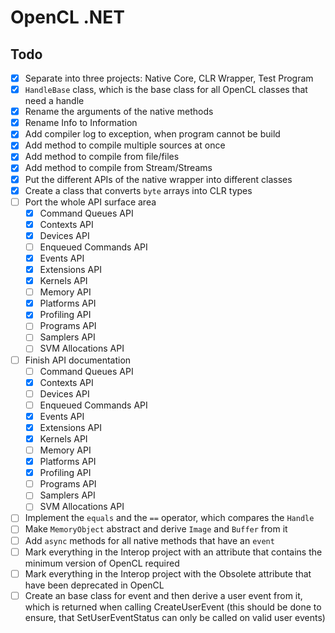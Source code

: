 
# OpenCL .NET

## Todo

- [x] Separate into three projects: Native Core, CLR Wrapper, Test Program
- [x] `HandleBase` class, which is the base class for all OpenCL classes that need a handle
- [x] Rename the arguments of the native methods
- [x] Rename Info to Information
- [x] Add compiler log to exception, when program cannot be build
- [x] Add method to compile multiple sources at once
- [x] Add method to compile from file/files
- [x] Add method to compile from Stream/Streams
- [x] Put the different APIs of the native wrapper into different classes
- [x] Create a class that converts `byte` arrays into CLR types
- [ ] Port the whole API surface area
    - [x] Command Queues API
    - [x] Contexts API
    - [x] Devices API
    - [ ] Enqueued Commands API
    - [x] Events API
    - [x] Extensions API
    - [x] Kernels API
    - [ ] Memory API
    - [x] Platforms API
    - [x] Profiling API
    - [ ] Programs API
    - [ ] Samplers API
    - [ ] SVM Allocations API
- [ ] Finish API documentation
    - [ ] Command Queues API
    - [x] Contexts API
    - [ ] Devices API
    - [ ] Enqueued Commands API
    - [x] Events API
    - [x] Extensions API
    - [x] Kernels API
    - [ ] Memory API
    - [x] Platforms API
    - [x] Profiling API
    - [ ] Programs API
    - [ ] Samplers API
    - [ ] SVM Allocations API
- [ ] Implement the `equals` and the `==` operator, which compares the `Handle`
- [ ] Make `MemoryObject` abstract and derive `Image` and `Buffer` from it
- [ ] Add `async` methods for all native methods that have an `event`
- [ ] Mark everything in the Interop project with an attribute that contains the minimum version of OpenCL required
- [ ] Mark everything in the Interop project with the Obsolete attribute that have been deprecated in OpenCL
- [ ] Create an base class for event and then derive a user event from it, which is returned when calling CreateUserEvent (this should be done to ensure, that SetUserEventStatus can only be called on valid user events)
